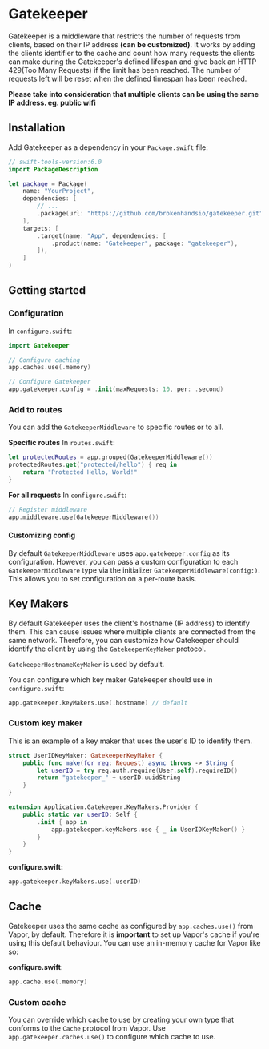 # Gatekeeper

Gatekeeper is a middleware that restricts the number of requests from clients, based on their IP address **(can be customized)**.
It works by adding the clients identifier to the cache and count how many requests the clients can make during the Gatekeeper's defined lifespan and give back an HTTP 429(Too Many Requests) if the limit has been reached. The number of requests left will be reset when the defined timespan has been reached.

**Please take into consideration that multiple clients can be using the same IP address. eg. public wifi**


## Installation

Add Gatekeeper as a dependency in your `Package.swift` file:

```swift
// swift-tools-version:6.0
import PackageDescription

let package = Package(
    name: "YourProject",
    dependencies: [
        // ...
        .package(url: "https://github.com/brokenhandsio/gatekeeper.git", branch: "main"),
    ],
    targets: [
        .target(name: "App", dependencies: [
            .product(name: "Gatekeeper", package: "gatekeeper"),
        ]),
    ]
)
```

## Getting started

### Configuration

In `configure.swift`:
```swift
import Gatekeeper

// Configure caching
app.caches.use(.memory)

// Configure Gatekeeper
app.gatekeeper.config = .init(maxRequests: 10, per: .second)
```

### Add to routes

You can add the `GatekeeperMiddleware` to specific routes or to all.

**Specific routes**
In `routes.swift`:
```swift
let protectedRoutes = app.grouped(GatekeeperMiddleware())
protectedRoutes.get("protected/hello") { req in
    return "Protected Hello, World!"
}
```

**For all requests**
In `configure.swift`:
```swift
// Register middleware
app.middleware.use(GatekeeperMiddleware())
```

#### Customizing config
By default `GatekeeperMiddleware` uses `app.gatekeeper.config` as its configuration.
However, you can pass a custom configuration to each `GatekeeperMiddleware` type via the initializer
`GatekeeperMiddleware(config:)`. This allows you to set configuration on a per-route basis.

## Key Makers
By default Gatekeeper uses the client's hostname (IP address) to identify them. This can cause issues where multiple clients are connected from the same network. Therefore, you can customize how Gatekeeper should identify the client by using the `GatekeeperKeyMaker` protocol.

`GatekeeperHostnameKeyMaker` is used by default.

You can configure which key maker Gatekeeper should use in `configure.swift`:
```swift
app.gatekeeper.keyMakers.use(.hostname) // default
```

### Custom key maker
This is an example of a key maker that uses the user's ID to identify them.
```swift
struct UserIDKeyMaker: GatekeeperKeyMaker {
    public func make(for req: Request) async throws -> String {
        let userID = try req.auth.require(User.self).requireID()        
        return "gatekeeper_" + userID.uuidString
    }
}
```

```swift
extension Application.Gatekeeper.KeyMakers.Provider {
    public static var userID: Self {
        .init { app in
            app.gatekeeper.keyMakers.use { _ in UserIDKeyMaker() }
        }
    }
}
```
**configure.swift:**
```swift
app.gatekeeper.keyMakers.use(.userID)
```

## Cache
Gatekeeper uses the same cache as configured by `app.caches.use()` from Vapor, by default.
Therefore it is **important** to set up Vapor's cache if you're using this default behaviour. You can use an in-memory cache for Vapor like so:

**configure.swift**:
```swift
app.cache.use(.memory)
```

### Custom cache
You can override which cache to use by creating your own type that conforms to the `Cache` protocol from Vapor. Use `app.gatekeeper.caches.use()` to configure which cache to use.
